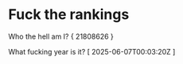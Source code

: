 # Fuck the rankings

Who the hell am I?
{ 21808626 }

What fucking year is it?
[ 2025-06-07T00:03:20Z ]
